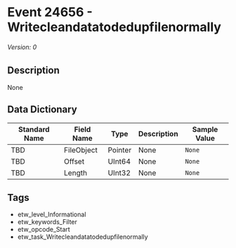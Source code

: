 # Event 24656 - Writecleandatatodedupfilenormally
###### Version: 0

## Description
None

## Data Dictionary
|Standard Name|Field Name|Type|Description|Sample Value|
|---|---|---|---|---|
|TBD|FileObject|Pointer|None|`None`|
|TBD|Offset|UInt64|None|`None`|
|TBD|Length|UInt32|None|`None`|

## Tags
* etw_level_Informational
* etw_keywords_Filter
* etw_opcode_Start
* etw_task_Writecleandatatodedupfilenormally
